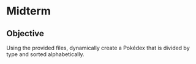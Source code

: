 # Midterm

## Objective
Using the provided files, dynamically create a Pokédex that is divided by type and sorted alphabetically.
